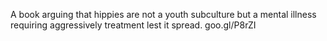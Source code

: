 A book arguing that hippies are not a youth subculture but a mental illness requiring aggressively treatment lest it spread. goo.gl/P8rZI